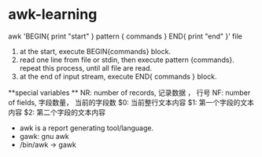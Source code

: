 # awk-learning

awk 'BEGIN{ print "start" } pattern { commands } END{ print "end" }' file


1. at the start, execute BEGIN{commands} block.
2. read one line from file or stdin, then execute pattern {commands}. repeat this process, until all file are read.
3. at the end of input stream, execute END{ commands } block.


**special variables **
NR: number of records, 记录数据 ， 行号
NF: number of fields, 字段数量， 当前的字段数
$0: 当前整行文本内容
$1: 第一个字段的文本内容
$2: 第二个字段的文本内容


- awk is a report generating tool/language.
- gawk: gnu awk
- /bin/awk -> gawk
